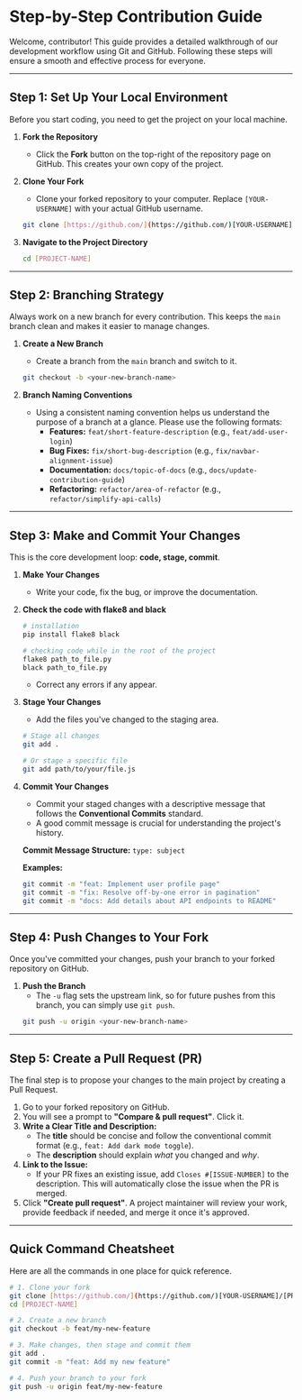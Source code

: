 # Step-by-Step Contribution Guide

Welcome, contributor! This guide provides a detailed walkthrough of our development workflow using Git and GitHub. Following these steps will ensure a smooth and effective process for everyone.

---

## Step 1: Set Up Your Local Environment

Before you start coding, you need to get the project on your local machine.

1.  **Fork the Repository**
    -   Click the **Fork** button on the top-right of the repository page on GitHub. This creates your own copy of the project.
    

2.  **Clone Your Fork**
    -   Clone your forked repository to your computer. Replace `[YOUR-USERNAME]` with your actual GitHub username.
    ```bash
    git clone [https://github.com/](https://github.com/)[YOUR-USERNAME]/[PROJECT-NAME].git
    ```

3.  **Navigate to the Project Directory**
    ```bash
    cd [PROJECT-NAME]
    ```

---

## Step 2: Branching Strategy

Always work on a new branch for every contribution. This keeps the `main` branch clean and makes it easier to manage changes.

1.  **Create a New Branch**
    -   Create a branch from the `main` branch and switch to it.
    ```bash
    git checkout -b <your-new-branch-name>
    ```

2.  **Branch Naming Conventions**
    -   Using a consistent naming convention helps us understand the purpose of a branch at a glance. Please use the following formats:
        -   **Features:** `feat/short-feature-description` (e.g., `feat/add-user-login`)
        -   **Bug Fixes:** `fix/short-bug-description` (e.g., `fix/navbar-alignment-issue`)
        -   **Documentation:** `docs/topic-of-docs` (e.g., `docs/update-contribution-guide`)
        -   **Refactoring:** `refactor/area-of-refactor` (e.g., `refactor/simplify-api-calls`)

---

## Step 3: Make and Commit Your Changes

This is the core development loop: **code, stage, commit**.

1.  **Make Your Changes**
    -   Write your code, fix the bug, or improve the documentation.

2.  **Check the code with flake8 and black**
    ```bash
    # installation
    pip install flake8 black
    
    # checking code while in the root of the project
    flake8 path_to_file.py
    black path_to_file.py
    ```
    -   Correct any errors if any appear.
    
3.  **Stage Your Changes**
    -   Add the files you've changed to the staging area.
    ```bash
    # Stage all changes
    git add .

    # Or stage a specific file
    git add path/to/your/file.js
    ```

4.  **Commit Your Changes**
    -   Commit your staged changes with a descriptive message that follows the **Conventional Commits** standard.
    -   A good commit message is crucial for understanding the project's history.

    **Commit Message Structure:**
    `type: subject`

    **Examples:**
    ```bash
    git commit -m "feat: Implement user profile page"
    git commit -m "fix: Resolve off-by-one error in pagination"
    git commit -m "docs: Add details about API endpoints to README"
    ```

---

## Step 4: Push Changes to Your Fork

Once you've committed your changes, push your branch to your forked repository on GitHub.

1.  **Push the Branch**
    -   The `-u` flag sets the upstream link, so for future pushes from this branch, you can simply use `git push`.
    ```bash
    git push -u origin <your-new-branch-name>
    ```

---

## Step 5: Create a Pull Request (PR)

The final step is to propose your changes to the main project by creating a Pull Request.

1.  Go to your forked repository on GitHub.
2.  You will see a prompt to **"Compare & pull request"**. Click it.
3.  **Write a Clear Title and Description:**
    -   The **title** should be concise and follow the conventional commit format (e.g., `feat: Add dark mode toggle`).
    -   The **description** should explain *what* you changed and *why*.
4.  **Link to the Issue:**
    -   If your PR fixes an existing issue, add `Closes #[ISSUE-NUMBER]` to the description. This will automatically close the issue when the PR is merged.
5.  Click **"Create pull request"**. A project maintainer will review your work, provide feedback if needed, and merge it once it's approved.

---

## Quick Command Cheatsheet

Here are all the commands in one place for quick reference.

```bash
# 1. Clone your fork
git clone [https://github.com/](https://github.com/)[YOUR-USERNAME]/[PROJECT-NAME].git
cd [PROJECT-NAME]

# 2. Create a new branch
git checkout -b feat/my-new-feature

# 3. Make changes, then stage and commit them
git add .
git commit -m "feat: Add my new feature"

# 4. Push your branch to your fork
git push -u origin feat/my-new-feature
